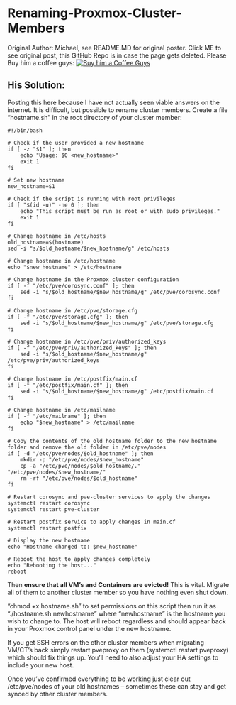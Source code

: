 # Renaming-Proxmox-Cluster-Members
Original Author: Michael, see README.MD for original poster.
Click ME to see original post, this GitHub Repo is in case the page gets deleted.
Please Buy him a coffee guys:
[![Buy him a Coffee Guys](https://github.com/ebff8afb-913c-4734-9baf-43e9a1f633ca)](https://www.buymeacoffee.com/murfy)

## His Solution:  
Posting this here because I have not actually seen viable answers on the internet. It is difficult, but possible to rename cluster members. Create a file “hostname.sh” in the root directory of your cluster member:  
```
#!/bin/bash

# Check if the user provided a new hostname
if [ -z "$1" ]; then
    echo "Usage: $0 <new_hostname>"
    exit 1
fi

# Set new hostname
new_hostname=$1

# Check if the script is running with root privileges
if [ "$(id -u)" -ne 0 ]; then
    echo "This script must be run as root or with sudo privileges."
    exit 1
fi

# Change hostname in /etc/hosts
old_hostname=$(hostname)
sed -i "s/$old_hostname/$new_hostname/g" /etc/hosts

# Change hostname in /etc/hostname
echo "$new_hostname" > /etc/hostname

# Change hostname in the Proxmox cluster configuration
if [ -f "/etc/pve/corosync.conf" ]; then
    sed -i "s/$old_hostname/$new_hostname/g" /etc/pve/corosync.conf
fi

# Change hostname in /etc/pve/storage.cfg
if [ -f "/etc/pve/storage.cfg" ]; then
    sed -i "s/$old_hostname/$new_hostname/g" /etc/pve/storage.cfg
fi

# Change hostname in /etc/pve/priv/authorized_keys
if [ -f "/etc/pve/priv/authorized_keys" ]; then
    sed -i "s/$old_hostname/$new_hostname/g" /etc/pve/priv/authorized_keys
fi

# Change hostname in /etc/postfix/main.cf
if [ -f "/etc/postfix/main.cf" ]; then
    sed -i "s/$old_hostname/$new_hostname/g" /etc/postfix/main.cf
fi

# Change hostname in /etc/mailname
if [ -f "/etc/mailname" ]; then
    echo "$new_hostname" > /etc/mailname
fi

# Copy the contents of the old hostname folder to the new hostname folder and remove the old folder in /etc/pve/nodes
if [ -d "/etc/pve/nodes/$old_hostname" ]; then
    mkdir -p "/etc/pve/nodes/$new_hostname"
    cp -a "/etc/pve/nodes/$old_hostname/." "/etc/pve/nodes/$new_hostname/"
    rm -rf "/etc/pve/nodes/$old_hostname"
fi

# Restart corosync and pve-cluster services to apply the changes
systemctl restart corosync
systemctl restart pve-cluster

# Restart postfix service to apply changes in main.cf
systemctl restart postfix

# Display the new hostname
echo "Hostname changed to: $new_hostname"

# Reboot the host to apply changes completely
echo "Rebooting the host..."
reboot
```
Then **ensure that all VM’s and Containers are evicted!** This is vital. Migrate all of them to another cluster member so you have nothing even shut down.

“chmod +x hostname.sh” to set permissions on this script then run it as “./hostname.sh newhostname” where “newhostname” is the hostname you wish to change to. The host will reboot regardless and should appear back in your Proxmox control panel under the new hostname.

If you get SSH errors on the other cluster members when migrating VM/CT’s back simply restart pveproxy on them (systemctl restart pveproxy) which should fix things up. You’ll need to also adjust your HA settings to include your new host.

Once you’ve confirmed everything to be working just clear out /etc/pve/nodes of your old hostnames – sometimes these can stay and get synced by other cluster members.
